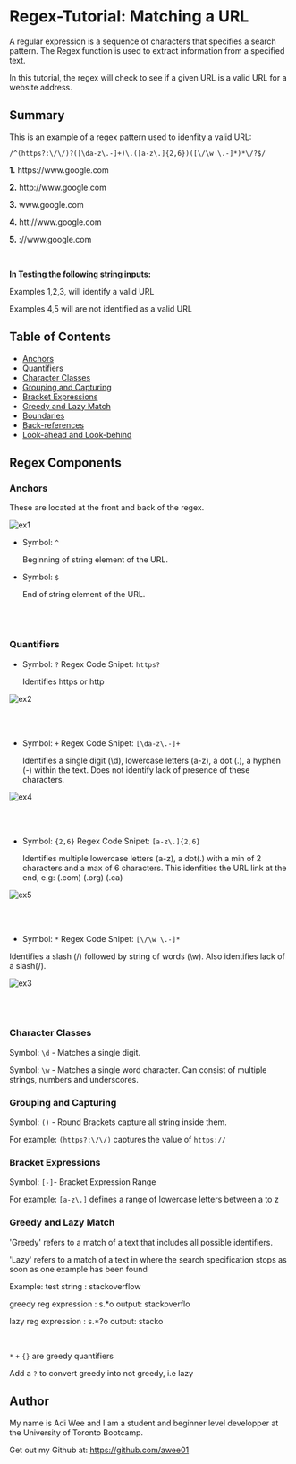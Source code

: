# Regex-Tutorial: Matching a URL

A regular expression is a sequence of characters that specifies a search pattern. The Regex function is used to extract information from a specified text.

In this tutorial, the regex will check to see if a given URL is a valid URL for a website address.

## Summary

This is an example of a regex pattern used to idenfity a valid URL:

```
/^(https?:\/\/)?([\da-z\.-]+)\.([a-z\.]{2,6})([\/\w \.-]*)*\/?$/
```

**1.**  https://<span></span>www<span></span>.<span></span>google.com

**2.**  http://<span></span>www<span></span>.<span></span>google.com

**3.**  www<span></span>.google.com

**4.** htt://www<span></span>.<span></span>google.com

**5.**  ://www<span></span>.<span></span>google.com

<br>


**In Testing the following string inputs:**

Examples 1,2,3, will identify a valid URL

Examples 4,5 will are not identified as a valid URL


## Table of Contents

- [Anchors](#anchors)
- [Quantifiers](#quantifiers)
- [Character Classes](#character-classes)
- [Grouping and Capturing](#grouping-and-capturing)
- [Bracket Expressions](#bracket-expressions)
- [Greedy and Lazy Match](#greedy-and-lazy-match)
- [Boundaries](#boundaries)
- [Back-references](#back-references)
- [Look-ahead and Look-behind](#look-ahead-and-look-behind)

## Regex Components

### Anchors

These are located at the front and back of the regex.

![ex1](https://user-images.githubusercontent.com/85651950/138584234-a13aab9f-468b-45a9-9bae-9b6738ae7cdc.png)

- Symbol: `^`

  Beginning of string element of the URL.

- Symbol: `$`

  End of string element of the URL. 
  
 <br>
 <br>
  
  

### Quantifiers


- Symbol: `?` Regex Code Snipet: `https?`

  Identifies https or http

![ex2](https://user-images.githubusercontent.com/85651950/138584769-f49cc3c2-04cf-4742-b3e9-8c612b51e5e4.png)

 <br>
 <br>

 
- Symbol: `+` Regex Code Snipet: `[\da-z\.-]+` 

  Identifies a single digit (\d), lowercase letters (a-z), a dot (.), a hyphen (-) within the text. Does not identify lack of presence of these characters.

![ex4](https://user-images.githubusercontent.com/85651950/138584833-8cf0f518-2bab-4a3f-ac65-5426570c9419.png)

 <br>
 <br>

- Symbol: `{2,6}` Regex Code Snipet: `[a-z\.]{2,6}`

  Identifies multiple lowercase letters (a-z), a dot(.) with a min of 2 characters and a max of 6 characters. This idenfities the URL link at the end, e.g: (.com) (.org) (.ca)

![ex5](https://user-images.githubusercontent.com/85651950/138584848-e0361bf7-460f-4c8f-ab28-27b4a3dbc5e1.png)

 <br>
 <br>

 
 - Symbol: `*` Regex Code Snipet: `[\/\w \.-]*`

  Identifies a slash (/) followed by string of words (\w). Also identifies lack of a slash(/).

![ex3](https://user-images.githubusercontent.com/85651950/138584812-61a4dc60-2852-440c-b700-a78961adba45.png)

 <br>
 <br>


### Character Classes

Symbol: `\d` - Matches a single digit. 

Symbol: `\w` - Matches a single word character. Can consist of multiple strings, numbers and underscores.



### Grouping and Capturing

Symbol: `()` - Round Brackets capture all string inside them. 

For example: `(https?:\/\/)` captures the value of `https://`

### Bracket Expressions

Symbol: `[-]`-  Bracket Expression Range

For example: `[a-z\.]` defines a range of lowercase letters between a to z

### Greedy and Lazy Match

'Greedy' refers to a match of a text that includes all possible identifiers.

'Lazy' refers to a match of a text in where the search specification stops as soon as one example has been found

Example: 
test string : stackoverflow

greedy reg expression : s.*o output: stackoverflo

lazy reg expression : s.*?o output: stacko

<br>

`*` `+` `{}` are greedy quantifiers

Add a `?` to convert greedy into not greedy, i.e lazy






## Author

My name is Adi Wee and I am a student and beginner level developper at the University of Toronto Bootcamp. 

Get out my Github at: https://github.com/awee01
